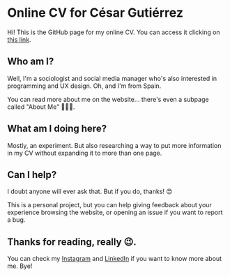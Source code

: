# Online CV for César Gutiérrez
Hi! This is the GitHub page for my online CV.
You can access it clicking on [this link](https://cesar-gutierrez-perez.github.io/).

## Who am I?
Well, I'm a sociologist and social media manager who's also interested in programming and UX design. Oh, and I'm from Spain.

You can read more about me on the website... there's even a subpage called "About Me" 🤯🤯🤯.

## What am I doing here?
Mostly, an experiment. But also researching a way to put more information in my CV without expanding it to more than one page.

## Can I help?
I doubt anyone will ever ask that. But if you do, thanks! 😍

This is a personal project, but you can help giving feedback about your experience browsing the website, or opening an issue if you want to report a bug.

## Thanks for reading, really 😉.
You can check my [Instagram](https://www.instagram.com/asdf_cesar) and [LinkedIn](https://www.linkedin.com/in/cesar-gutierrez-perez/) if you want to know more about me. Bye!